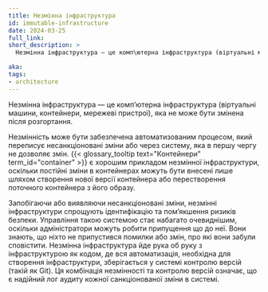 ```yaml
---
title: Незмінна інфраструктура
id: immutable-infrastructure
date: 2024-03-25
full_link:
short_description: >
  Незмінна інфраструктура — це комп\ютерна інфраструктура (віртуальні машини, контейнери, мережеві пристрої), яка не може бути змінена після розгортання.

aka: 
tags:
- architecture
---
```


Незмінна інфраструктура — це компʼютерна інфраструктура (віртуальні машини, контейнери, мережеві пристрої), яка не може бути змінена після розгортання.

<!--more-->

Незмінність може бути забезпечена автоматизованим процесом, який переписує несанкціоновані зміни або через систему, яка в першу чергу не дозволяє змін. {{< glossary_tooltip text="Контейнери" term_id="container" >}} є хорошим прикладом незмінної інфраструктури, оскільки постійні зміни в контейнерах можуть бути внесені лише шляхом створення нової версії контейнера або перестворення поточного контейнера з його образу.

Запобігаючи або виявляючи несанкціоновані зміни, незмінні інфраструктури спрощують ідентифікацію та помʼякшення ризиків безпеки. Управління такою системою стає набагато очевиднішим, оскільки адміністратори можуть робити припущення що до неї. Вони знають, що ніхто не припустився помилки або змін, про які вони забули сповістити. Незмінна інфраструктура йде рука об руку з інфраструктурою як кодом, де вся автоматизація, необхідна для створення інфраструктури, зберігається у системі контролю версій (такій як Git). Ця комбінація незмінності та контролю версій означає, що є надійний лог аудиту кожної санкціонованої зміни в системі.
